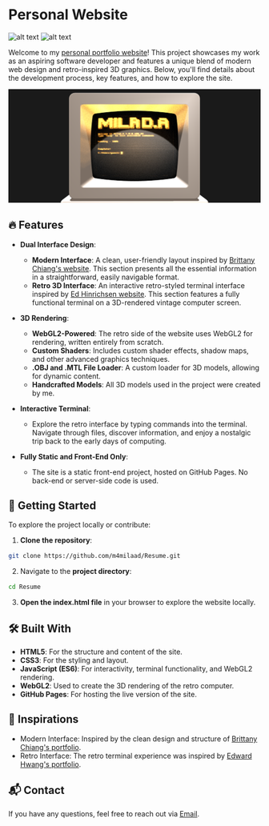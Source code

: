 # Personal Website
![alt text](https://img.shields.io/badge/Javascript_(ES6)-WebGL2-blue) ![alt text](https://img.shields.io/badge/HTML5-CSS3-green)

Welcome to my [personal portfolio website](https://m4milaad.github.io/Resume)! This project showcases my work as an aspiring software developer and features a unique blend of modern web design and retro-inspired 3D graphics. Below, you'll find details about the development process, key features, and how to explore the site.

![alt text](https://github.com/m4milaad/Resume/blob/main/Images/banner.png)

## 🔥 Features
- **Dual Interface Design**:
    - **Modern Interface**: A clean, user-friendly layout inspired by [Brittany Chiang's website](https://brittanychiang.com/). This section presents all the essential information in a straightforward, easily navigable format.
    - **Retro 3D Interface**: An interactive retro-styled terminal interface inspired by [Ed Hinrichsen website](https://www.edwardh.io/). This section features a fully functional terminal on a 3D-rendered vintage computer screen.

- **3D Rendering**:
    - **WebGL2-Powered**: The retro side of the website uses WebGL2 for rendering, written entirely from scratch.
    - **Custom Shaders**: Includes custom shader effects, shadow maps, and other advanced graphics techniques.
    - **.OBJ and .MTL File Loader**: A custom loader for 3D models, allowing for dynamic content.
    - **Handcrafted Models**: All 3D models used in the project were created by me.

- **Interactive Terminal**:
    - Explore the retro interface by typing commands into the terminal. Navigate through files, discover information, and enjoy a nostalgic trip back to the early days of computing.

- **Fully Static and Front-End Only**:
    - The site is a static front-end project, hosted on GitHub Pages. No back-end or server-side code is used.

## 🚀 Getting Started
To explore the project locally or contribute:

1. **Clone the repository**:
```bash
git clone https://github.com/m4milaad/Resume.git
```
2. Navigate to the **project directory**:
```bash
cd Resume
```
3. **Open the index.html file** in your browser to explore the website locally.

## 🛠️ Built With
- **HTML5**: For the structure and content of the site.
- **CSS3**: For the styling and layout.
- **JavaScript (ES6)**: For interactivity, terminal functionality, and WebGL2 rendering.
- **WebGL2**: Used to create the 3D rendering of the retro computer.
- **GitHub Pages**: For hosting the live version of the site.

## 🎨 Inspirations
- Modern Interface: Inspired by the clean design and structure of [Brittany Chiang's portfolio](https://brittanychiang.com/).
- Retro Interface: The retro terminal experience was inspired by [Edward Hwang's portfolio](https://www.edwardh.io/).

## 📬 Contact
If you have any questions, feel free to reach out via [Email](mailto:mb4milad.bhattt@gmail.com).
